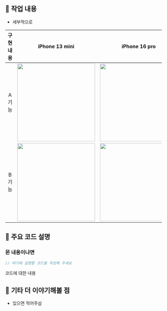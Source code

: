 ## 🪼 작업 내용
- 세부적으로

|    구현 내용    |   iPhone 13 mini   |   iPhone 16 pro   |
| :-------------: | :----------: | :----------: |
| A 기능 | <img src = "" width ="250"> | <img src = "" width ="250"> |
| B 기능 | <img src = "" width ="250"> | <img src = "" width ="250"> |


## 🪼 주요 코드 설명
### 몬 내용이냐면
```Swift
// 여기에 설명할 코드를 작성해 주세요
```
코드에 대한 내용


## 🪼 기타 더 이야기해볼 점
- 있으면 적어주삼
